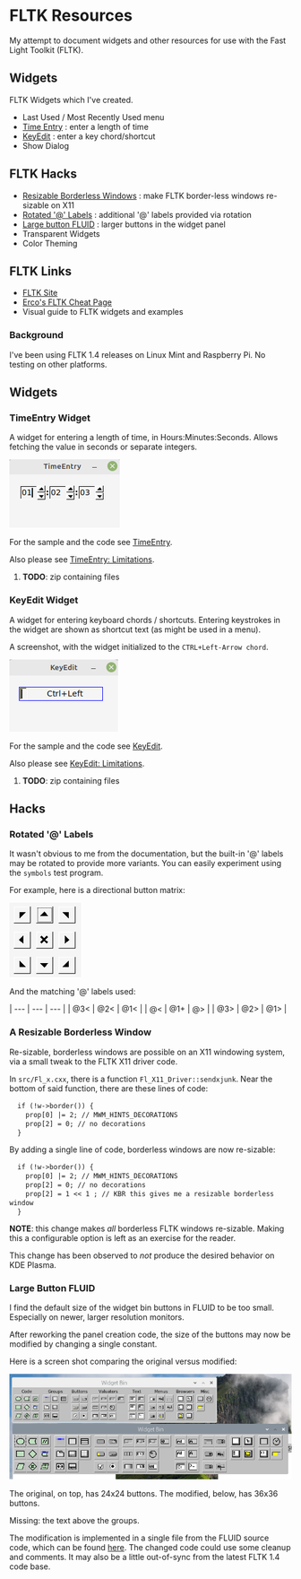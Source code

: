 # FLTK Resources

My attempt to document widgets and other resources for use with the Fast Light Toolkit (FLTK).


## Widgets

FLTK Widgets which I've created.

- Last Used / Most Recently Used menu
- [Time Entry](#TimeEntry) : enter a length of time
- [KeyEdit](#KeyEdit) : enter a key chord/shortcut
- Show Dialog

## FLTK Hacks

- [Resizable Borderless Windows](#ResizeBorderless) : make FLTK border-less windows re-sizable on X11
- [Rotated '@' Labels](#RotateAtLabel) : additional '@' labels provided via rotation
- [Large button FLUID](#LargeFLUID) : larger buttons in the widget panel
- Transparent Widgets
- Color Theming

## FLTK Links

- [FLTK Site](fltk.org)
- [Erco's FLTK Cheat Page](https://www.seriss.com/people/erco/fltk/)
- Visual guide to FLTK widgets and examples

### Background

I've been using FLTK 1.4 releases on Linux Mint and Raspberry Pi. No testing on other platforms.

## Widgets

<A Name="TimeEntry"></A>
### TimeEntry Widget

A widget for entering a length of time, in Hours:Minutes:Seconds. Allows fetching the value in seconds or separate integers.

![TimeEntry Screencap](./TimeEntry.png)

For the sample and the code see [TimeEntry](https://github.com/fire-eggs/fltk-widgets/tree/main/TimeEntry).

Also please see [TimeEntry: Limitations](https://github.com/fire-eggs/fltk-widgets/discussions/1).

1. **TODO**: zip containing files

<A Name="KeyEdit"></A>
### KeyEdit Widget

A widget for entering keyboard chords / shortcuts. Entering keystrokes in the widget are shown as shortcut text (as might be used in a menu).

A screenshot, with the widget initialized to the `CTRL+Left-Arrow chord`.

![KeyEdit Screencap](./KeyEdit.png)

For the sample and the code see [KeyEdit](https://github.com/fire-eggs/fltk-widgets/tree/main/KeyEdit).

Also please see [KeyEdit: Limitations](https://github.com/fire-eggs/fltk-widgets/discussions/2).

1. **TODO**: zip containing files


## Hacks

<A Name="RotateAtLabel"></A>
### Rotated '@' Labels

It wasn't obvious to me from the documentation, but the built-in '@' labels may be rotated to provide 
more variants. You can easily experiment using the `symbols` test program.

For example, here is a directional button matrix:

![Directional button matrix](./directional.png)

And the matching '@' labels used:

| --- | --- | --- |
| @3< | @2< | @1< |
| @<  | @1+ | @>  |
| @3> | @2> | @1> |

<A Name="ResizeBorderless"></A>
### A Resizable Borderless Window

Re-sizable, borderless windows are possible on an X11 windowing system, via a small tweak to the FLTK X11 driver code.

In `src/Fl_x.cxx`, there is a function `Fl_X11_Driver::sendxjunk`. Near the bottom of said function, there are these lines of code:
```
  if (!w->border()) {
    prop[0] |= 2; // MWM_HINTS_DECORATIONS
    prop[2] = 0; // no decorations
  }
```
By adding a single line of code, borderless windows are now re-sizable:
```
  if (!w->border()) {
    prop[0] |= 2; // MWM_HINTS_DECORATIONS
    prop[2] = 0; // no decorations
    prop[2] = 1 << 1 ; // KBR this gives me a resizable borderless window
  }
```
**NOTE**: this change makes _all_ borderless FLTK windows re-sizable. Making this a configurable option is left as an exercise for the reader.

This change has been observed to _not_ produce the desired behavior on KDE Plasma.

<A Name="LargeFLUID"></A>
### Large Button FLUID

I find the default size of the widget bin buttons in FLUID to be too small. Especially on newer, larger resolution monitors.

After reworking the panel creation code, the size of the buttons may now be modified by changing a single constant.

Here is a screen shot comparing the original versus modified:

![FLUID](./fluid_large_buttons.png)

The original, on top, has 24x24 buttons. The modified, below, has 36x36 buttons.

Missing: the text above the groups.

The modification is implemented in a single file from the FLUID source code, which can be found [here](https://github.com/fire-eggs/fltk-widgets/tree/main/FluidLargeButtons). The changed code could use some cleanup and comments. It may also be a little out-of-sync from the latest FLTK 1.4 code base.

